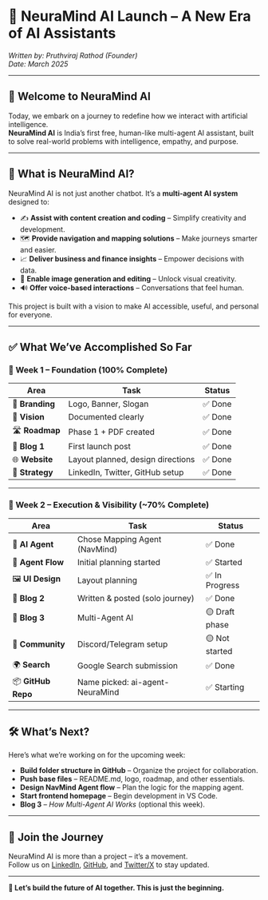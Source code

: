 

# 🚀 NeuraMind AI Launch – A New Era of AI Assistants  

*Written by: Pruthviraj Rathod (Founder)*  
*Date: March 2025*  

---

## 🌟 Welcome to NeuraMind AI  

Today, we embark on a journey to redefine how we interact with artificial intelligence.  
**NeuraMind AI** is India’s first free, human-like multi-agent AI assistant, built to solve real-world problems with intelligence, empathy, and purpose.  

---

## 🧠 What is NeuraMind AI?  

NeuraMind AI is not just another chatbot. It’s a **multi-agent AI system** designed to:  

- ✍️ **Assist with content creation and coding** – Simplify creativity and development.  
- 🗺️ **Provide navigation and mapping solutions** – Make journeys smarter and easier.  
- 📈 **Deliver business and finance insights** – Empower decisions with data.  
- 🎨 **Enable image generation and editing** – Unlock visual creativity.  
- 🔊 **Offer voice-based interactions** – Conversations that feel human.  

This project is built with a vision to make AI accessible, useful, and personal for everyone.  

---

## ✅ What We’ve Accomplished So Far  

### 📅 Week 1 – Foundation (100% Complete)  

| **Area**          | **Task**                          | **Status**   |
|--------------------|------------------------------------|--------------|
| 🔰 **Branding**    | Logo, Banner, Slogan              | ✅ Done       |
| 📜 **Vision**      | Documented clearly                | ✅ Done       |
| 🛣️ **Roadmap**     | Phase 1 + PDF created             | ✅ Done       |
| 📢 **Blog 1**      | First launch post                | ✅ Done       |
| 🌐 **Website**     | Layout planned, design directions | ✅ Done       |
| 🎯 **Strategy**    | LinkedIn, Twitter, GitHub setup   | ✅ Done       |

---

### 📅 Week 2 – Execution & Visibility (~70% Complete)  

| **Area**           | **Task**                          | **Status**       |
|---------------------|------------------------------------|------------------|
| 🧠 **AI Agent**     | Chose Mapping Agent (NavMind)     | ✅ Done           |
| 🧩 **Agent Flow**   | Initial planning started          | ✅ Started        |
| 🖼️ **UI Design**    | Layout planning                  | ✅ In Progress    |
| 📝 **Blog 2**       | Written & posted (solo journey)   | ✅ Done           |
| 📝 **Blog 3**       | Multi-Agent AI                   | 🟡 Draft phase    |
| 📢 **Community**    | Discord/Telegram setup            | 🟡 Not started    |
| 🌍 **Search**       | Google Search submission          | ✅ Done           |
| 📦 **GitHub Repo**  | Name picked: ai-agent-NeuraMind   | ✅ Starting       |

---

## 🛠️ What’s Next?  

Here’s what we’re working on for the upcoming week:  

- **Build folder structure in GitHub** – Organize the project for collaboration.  
- **Push base files** – README.md, logo, roadmap, and other essentials.  
- **Design NavMind Agent flow** – Plan the logic for the mapping agent.  
- **Start frontend homepage** – Begin development in VS Code.  
- **Blog 3** – *How Multi-Agent AI Works* (optional this week).  

---

## 📢 Join the Journey  

NeuraMind AI is more than a project – it’s a movement.  
Follow us on [LinkedIn](https://www.linkedin.com/in/rathod-pruthviraj/), [GitHub](https://github.com/prithvi429), and [Twitter/X](https://x.com/PrithviRathod19) to stay updated.  

---

**💬 Let’s build the future of AI together. This is just the beginning.**


